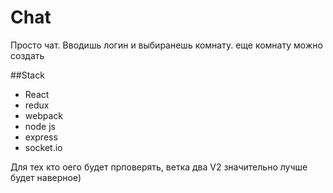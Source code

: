 # Chat
Просто чат. Вводишь логин и выбиранешь комнату. еще комнату можно создать
 
##Stack

<ul>
<li>React</li>
<li>redux</li>
<li>webpack</li>
<li>node js</li>
<li>express</li>
  <li>socket.io</li>
</ul>




Для тех кто оего будет прповерять, ветка два V2 значительно лучше будет наверное)
